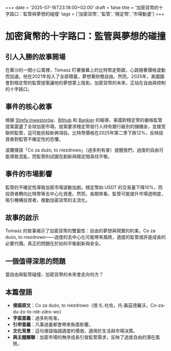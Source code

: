 +++
date = '2025-07-16T23:18:00+02:00'
draft = false
title = '加密貨幣的十字路口：監管與夢想的碰撞'
tags = ['加密貨幣', '監管', '穩定幣', '市場動盪']
+++

# 加密貨幣的十字路口：監管與夢想的碰撞

## 引人入勝的故事開場
在華沙的一間小公寓裡，Tomasz 盯著螢幕上的比特幣走勢圖，心跳隨著價格波動而加速。他在2021年投入了全部積蓄，夢想著財務自由。然而，2025年，美國國會對穩定幣的監管提案讓他的夢想蒙上陰影。加密貨幣的未來，正站在自由與控制的十字路口。

## 事件的核心敘事
根據 [Strefa Inwestorów](https://strefainwestorow.pl/strefa-global-market/kryptowaluty/crypto-week-stablecoin-bitcoin)、[Bithub](https://bithub.pl/kryptowaluty/crypto-week-umarl-zanim-na-dobre-sie-zaczal-usa-brutalnie-zablokuje-wlasna-rewolucje/) 和 [Bankier](https://www.bankier.pl/wiadomosc/Kryptotydzien-bez-szalu-Impas-w-amerykanskim-Kongresie-8979532.html) 的報導，美國對穩定幣的嚴格監管提案震盪了全球加密市場。提案要求穩定幣發行人持有銀行級別的儲備金，並接受聯邦監管，這可能扼殺新興項目。比特幣價格在2025年第二季下跌12%，反映投資者對監管不確定性的恐懼。

波蘭俚語「Co za dużo, to niezdrowo」（過多則有害）提醒我們，過度的自由可能導致混亂，而監管則試圖在創新與穩定間尋找平衡。

## 事件的市場影響
監管的不確定性導致加密市場波動加劇。穩定幣如 USDT 的交易量下降10%，而投資者轉向比特幣等去中心化資產。然而，長期來看，監管可能提升市場透明度，吸引機構投資者，推動加密貨幣的主流化。

## 故事的啟示
Tomasz 的故事揭示了加密貨幣的雙面性：自由的夢想與現實的約束。Co za dużo, to niezdrowo——過度的去中心化可能帶來風險，適度的監管或許是成長的必要代價。真正的問題在於如何平衡創新與安全。

## 一個值得深思的問題
當自由與監管碰撞，加密貨幣的未來會走向何方？

## 本篇俚語
- **俚語原文**：Co za dużo, to niezdrowo（措·扎·杜佐，托·聶茲德羅沃，Co-za-du-żo-to-niè-zdro-wo）  
- **字面意義**：過多則有害。  
- **引申意義**：凡事過量都會帶來負面影響。  
- **文化背景**：這句俚語強調適度的價值，適用於生活與市場決策。  
- **與主題關聯**：加密市場的無序成長引發監管需求，反映了過度自由的潛在風險。
```